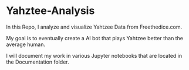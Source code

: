 # Yahztee-Analysis
In this Repo, I analyze and visualize Yahtzee Data from Freethedice.com.

My goal is to eventually create a AI bot that plays Yahtzee better than the average human.

I will document my work in various Jupyter notebooks that are located in the Documentation folder.
